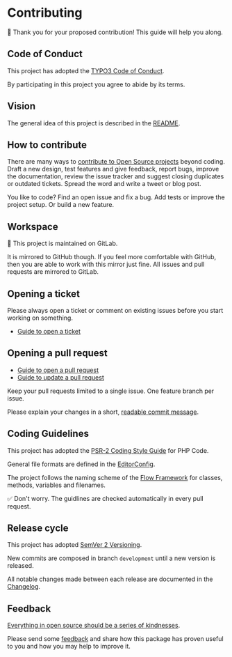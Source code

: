 # Contributing

🔰 Thank you for your proposed contribution! This guide will help you along.

## Code of Conduct

This project has adopted the [TYPO3 Code of Conduct](https://typo3.org/community/values/code-of-conduct/).

By participating in this project you agree to abide by its terms.

## Vision

The general idea of this project is described in the [README](./README.md#Vision).

## How to contribute

There are many ways to [contribute to Open Source projects](https://opensource.guide/how-to-contribute/)
beyond coding. Draft a new design, test features and give feedback, report bugs,
improve the documentation, review the issue tracker and suggest closing
duplicates or outdated tickets. Spread the word and write a tweet or blog post.

You like to code? Find an open issue and fix a bug. Add tests or improve the
project setup. Or build a new feature.

## Workspace

🚧 This project is maintained on GitLab.

It is mirrored to GitHub though. If you feel more comfortable with GitHub,
then you are able to work with this mirror just fine.
All issues and pull requests are mirrored to GitLab.

## Opening a ticket

Please always open a ticket or comment on existing issues before you start
working on something.

- [Guide to open a ticket](https://opensource.guide/how-to-contribute/#opening-an-issue)

## Opening a pull request

- [Guide to open a pull request](https://opensource.guide/how-to-contribute/#opening-a-pull-request)
- [Guide to update a pull request](https://github.com/RichardLitt/knowledge/blob/master/github/amending-a-commit-guide.md)

Keep your pull requests limited to a single issue. One feature branch per issue.

Please explain your changes in a short,
[readable commit message](https://pixelbrackets.de/notes/commit-message-format).

## Coding Guidelines

This project has adopted the
[PSR-2 Coding Style Guide](https://www.php-fig.org/psr/psr-2/) for PHP Code.

General file formats are defined in the [EditorConfig](https://editorconfig.org/).

The project follows the naming scheme of the
[Flow Framework](https://flowframework.readthedocs.io/en/stable/TheDefinitiveGuide/PartV/CodingGuideLines/PHP.html#naming)
for classes, methods, variables and filenames.

✅ Don't worry. The guidlines are checked automatically in every pull request.

## Release cycle

This project has adopted [SemVer 2 Versioning](https://semver.org/).

New commits are composed in branch `development` until a new version is 
released.

All notable changes made between each release are documented in the
[Changelog](./CHANGELOG.md).

## Feedback

[Everything in open source should be a series of kindnesses](https://snarky.ca/setting-expectations-for-open-source-participation/#everythinginopensourceshouldbeaseriesofkindnesses).

Please send some [feedback](https://pixelbrackets.de/) and share how this
package has proven useful to you and how you may help to improve it.
